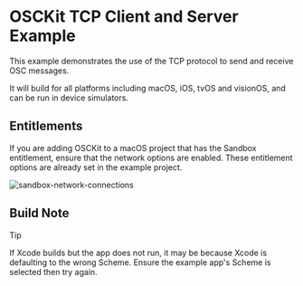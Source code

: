 # OSCKit TCP Client and Server Example

This example demonstrates the use of the TCP protocol to send and receive OSC messages.

It will build for all platforms including macOS, iOS, tvOS and visionOS, and can be run in device simulators.

## Entitlements

If you are adding OSCKit to a macOS project that has the Sandbox entitlement, ensure that the network options are enabled. These entitlement options are already set in the example project.

![sandbox-network-connections](../../Images/sandbox-network-connections.png)

## Build Note

> [!TIP]
> 
>If Xcode builds but the app does not run, it may be because Xcode is defaulting to the wrong Scheme. Ensure the example app's Scheme is selected then try again.
